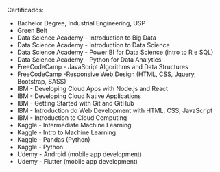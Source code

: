 Certificados:
  - Bachelor Degree, Industrial Engineering, USP
  - Green Belt
  - Data Science Academy - Introduction to Big Data
  - Data Science Academy - Introduction to Data Science
  - Data Science Academy - Power BI for Data Science (intro to R e SQL)
  - Data Science Academy - Python for Data Analytics
  - FreeCodeCamp - JavaScript Algorithms and Data Structures
  - FreeCodeCamp -Responsive Web Design (HTML, CSS, Jquery, Bootstrap, SASS)
  - IBM - Developing Cloud Apps with Node.js and React
  - IBM - Developing Cloud Native Applications
  - IBM - Getting Started with Git and GitHub
  - IBM - Introduction do Web Development with HTML, CSS, JavaScript
  - IBM - Introduction to Cloud Computing
  - Kaggle - Intermediate Machine Learning
  - Kaggle - Intro to Machine Learning
  - Kaggle - Pandas (Python)
  - Kaggle - Python
  - Udemy - Android (mobile app development)
  - Udemy - Flutter (mobile app development)
